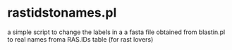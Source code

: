 # rastidstonames.pl
a simple script to change the labels in a a fasta file obtained from blastin.pl to real names froma RAS.IDs table (for rast lovers)
